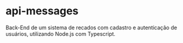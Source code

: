 # api-messages
Back-End de um sistema de recados com cadastro e autenticação de usuários, utilizando Node.js com Typescript. 
